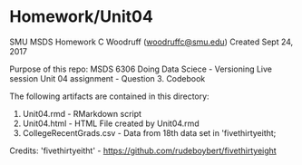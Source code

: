 # Homework/Unit04
SMU MSDS Homework
C Woodruff (woodruffc@smu.edu)
Created Sept 24, 2017

Purpose of this repo: MSDS 6306 Doing Data Sciece - Versioning
Live session Unit 04 assignment - Question 3. Codebook

The following artifacts are contained in this directory:
1. Unit04.rmd - RMarkdown script
2. Unit04.html - HTML File created by Unit04.rmd
3. CollegeRecentGrads.csv - Data from 18th data set in 'fivethirtyeitht;

Credits: 'fivethirtyeitht' - https://github.com/rudeboybert/fivethirtyeight
